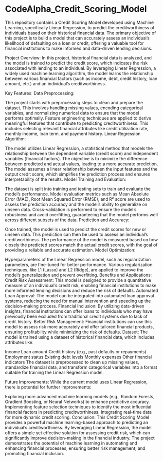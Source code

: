 # CodeAlpha_Credit_Scoring_Model
This repository contains a Credit Scoring Model developed using Machine Learning, specifically Linear Regression, to predict the creditworthiness of individuals based on their historical financial data. The primary objective of this project is to build a model that can accurately assess an individual’s likelihood of defaulting on a loan or credit, offering a valuable tool for financial institutions to make informed and data-driven lending decisions.

Project Overview:
In this project, historical financial data is analyzed, and the model is trained to predict the credit score, which indicates the risk associated with lending to an individual. By leveraging Linear Regression, a widely used machine learning algorithm, the model learns the relationship between various financial factors (such as income, debt, credit history, loan amount, etc.) and an individual’s creditworthiness.

Key Features:
Data Preprocessing:

The project starts with preprocessing steps to clean and prepare the dataset. This involves handling missing values, encoding categorical variables, and normalizing numerical data to ensure that the model performs optimally.
Feature engineering techniques are applied to derive meaningful features that contribute to predicting creditworthiness. This includes selecting relevant financial attributes like credit utilization rate, monthly income, loan term, and payment history.
Linear Regression Algorithm:

The model utilizes Linear Regression, a statistical method that models the relationship between the dependent variable (credit score) and independent variables (financial factors). The objective is to minimize the difference between predicted and actual values, leading to a more accurate prediction.
The model assumes a linear relationship between the input features and the output credit score, which simplifies the prediction process and ensures interpretability of the results.
Model Training and Evaluation:

The dataset is split into training and testing sets to train and evaluate the model’s performance.
Model evaluation metrics such as Mean Absolute Error (MAE), Root Mean Squared Error (RMSE), and R² score are used to assess the prediction accuracy and the model’s ability to generalize on unseen data.
Cross-validation is performed to ensure the model’s robustness and avoid overfitting, guaranteeing that the model performs well across different subsets of the data.
Prediction and Accuracy:

Once trained, the model is used to predict the credit scores for new or unseen data. This prediction can then be used to assess an individual’s creditworthiness.
The performance of the model is measured based on how closely the predicted scores match the actual credit scores, with the goal of providing a reliable and accurate estimation.
Model Optimization:

Hyperparameters of the Linear Regression model, such as regularization parameters, are fine-tuned for better performance.
Various regularization techniques, like L1 (Lasso) and L2 (Ridge), are applied to improve the model’s generalization and prevent overfitting.
Benefits and Applications:
Credit Risk Assessment: This model is designed to provide a quantitative measure of an individual’s credit risk, enabling financial institutions to make more informed lending decisions and reduce the risk of defaults.
Automated Loan Approval: The model can be integrated into automated loan approval systems, reducing the need for manual intervention and speeding up the decision-making process.
Financial Inclusion: By utilizing data-driven insights, financial institutions can offer loans to individuals who may have previously been excluded from traditional credit systems due to lack of credit history.
Better Risk Management: Financial institutions can use this model to assess risk more accurately and offer tailored financial products, ensuring profitability while minimizing the risk of defaults.
Dataset:
The model is trained using a dataset of historical financial data, which includes attributes like:

Income
Loan amount
Credit history (e.g., past defaults or repayments)
Employment status
Existing debt levels
Monthly expenses
Other financial indicators
The dataset is preprocessed to clean up missing values, standardize financial data, and transform categorical variables into a format suitable for training the Linear Regression model.

Future Improvements:
While the current model uses Linear Regression, there is potential for further improvements:

Exploring more advanced machine learning models (e.g., Random Forests, Gradient Boosting, or Neural Networks) to enhance predictive accuracy.
Implementing feature selection techniques to identify the most influential financial factors in predicting creditworthiness.
Integrating real-time data for more dynamic credit scoring.
Conclusion:
This Credit Scoring Model provides a powerful machine learning-based approach to predicting an individual’s creditworthiness. By leveraging Linear Regression, the model offers a simple yet effective solution for assessing credit risk, which can significantly improve decision-making in the financial industry. The project demonstrates the potential of machine learning in automating and enhancing financial processes, ensuring better risk management, and promoting financial inclusion.
